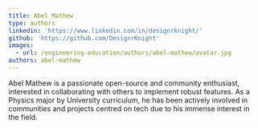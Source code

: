 ```yaml
---
title: Abel Mathew
type: authors
linkedin: 'https://www.linkedin.com/in/designrknight/'
github: 'https://github.com/DesignrKnight'
images:
  - url: /engineering-education/authors/abel-mathew/avatar.jpg
authors: abel-mathew
---
```


Abel Mathew is a passionate open-source and community enthusiast, interested in collaborating with others to implement robust features. As a Physics major by University curriculum, he has been actively involved in communities and projects centred on tech due to his immense interest in the field.
